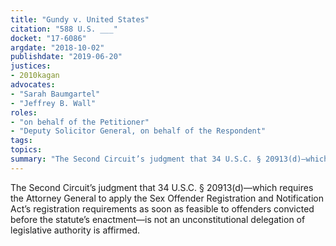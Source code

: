 ```yaml
---
title: "Gundy v. United States"
citation: "588 U.S. ___"
docket: "17-6086"
argdate: "2018-10-02"
publishdate: "2019-06-20"
justices:
- 2010kagan
advocates:
- "Sarah Baumgartel"
- "Jeffrey B. Wall"
roles:
- "on behalf of the Petitioner"
- "Deputy Solicitor General, on behalf of the Respondent"
tags:
topics:
summary: "The Second Circuit’s judgment that 34 U.S.C. § 20913(d)—which requires the Attorney General to apply the Sex Offender Registration and Notification Act’s registration requirements as soon as feasible to offenders convicted before the statute’s enactment—is not an unconstitutional delegation of legislative authority is affirmed."
---
```

The Second Circuit’s judgment that 34 U.S.C. § 20913(d)—which requires the Attorney General to apply the Sex Offender Registration and Notification Act’s registration requirements as soon as feasible to offenders convicted before the statute’s enactment—is not an unconstitutional delegation of legislative authority is affirmed.